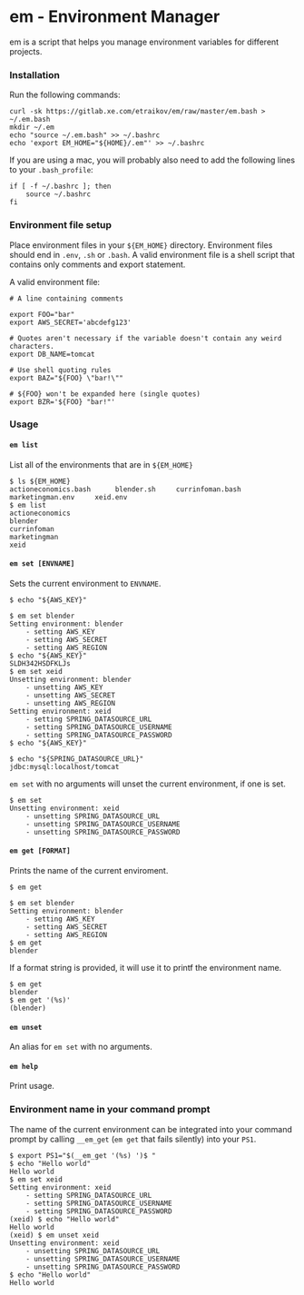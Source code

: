 # em - Environment Manager

em is a script that helps you manage environment variables for different projects.


### Installation

Run the following commands:

```
curl -sk https://gitlab.xe.com/etraikov/em/raw/master/em.bash > ~/.em.bash
mkdir ~/.em
echo "source ~/.em.bash" >> ~/.bashrc
echo 'export EM_HOME="${HOME}/.em"' >> ~/.bashrc
```

If you are using a mac, you will probably also need to add the following lines to your `.bash_profile`:

```
if [ -f ~/.bashrc ]; then
	source ~/.bashrc
fi
```

### Environment file setup

Place environment files in your `${EM_HOME}` directory. Environment files should end in `.env`, `.sh` or `.bash`. A valid environment file is a shell script that contains only comments and export statement.

A valid environment file:

```
# A line containing comments

export FOO="bar"
export AWS_SECRET='abcdefg123'

# Quotes aren't necessary if the variable doesn't contain any weird characters.
export DB_NAME=tomcat

# Use shell quoting rules
export BAZ="${FOO} \"bar!\""

# ${FOO} won't be expanded here (single quotes)
export BZR='${FOO} "bar!"'
```



### Usage


#### `em list`

List all of the environments that are in `${EM_HOME}`

```
$ ls ${EM_HOME}
actioneconomics.bash      blender.sh     currinfoman.bash     marketingman.env     xeid.env
$ em list
actioneconomics
blender
currinfoman
marketingman
xeid
```

#### `em set [ENVNAME]`

Sets the current environment to `ENVNAME`.

```
$ echo "${AWS_KEY}"

$ em set blender
Setting environment: blender
    - setting AWS_KEY
    - setting AWS_SECRET
    - setting AWS_REGION
$ echo "${AWS_KEY}"
SLDH342HSDFKLJs
$ em set xeid
Unsetting environment: blender
    - unsetting AWS_KEY
    - unsetting AWS_SECRET
    - unsetting AWS_REGION
Setting environment: xeid
    - setting SPRING_DATASOURCE_URL
    - setting SPRING_DATASOURCE_USERNAME
    - setting SPRING_DATASOURCE_PASSWORD
$ echo "${AWS_KEY}"

$ echo "${SPRING_DATASOURCE_URL}"
jdbc:mysql:localhost/tomcat
```

`em set` with no arguments will unset the current environment, if one is set.

```
$ em set
Unsetting environment: xeid
    - unsetting SPRING_DATASOURCE_URL
    - unsetting SPRING_DATASOURCE_USERNAME
    - unsetting SPRING_DATASOURCE_PASSWORD
```


#### `em get [FORMAT]`

Prints the name of the current enviroment.

```
$ em get

$ em set blender
Setting environment: blender
    - setting AWS_KEY
    - setting AWS_SECRET
    - setting AWS_REGION
$ em get
blender
```

If a format string is provided, it will use it to printf the environment name.

```
$ em get
blender
$ em get '(%s)'
(blender)
```

#### `em unset`

An alias for `em set` with no arguments.


#### `em help`

Print usage.


### Environment name in your command prompt

The name of the current environment can be integrated into your command prompt by calling `__em_get` (`em get` that fails silently) into your `PS1`.

```
$ export PS1="$(__em_get '(%s) ')$ "
$ echo "Hello world"
Hello world
$ em set xeid
Setting environment: xeid
    - setting SPRING_DATASOURCE_URL
    - setting SPRING_DATASOURCE_USERNAME
    - setting SPRING_DATASOURCE_PASSWORD
(xeid) $ echo "Hello world"
Hello world
(xeid) $ em unset xeid
Unsetting environment: xeid
    - unsetting SPRING_DATASOURCE_URL
    - unsetting SPRING_DATASOURCE_USERNAME
    - unsetting SPRING_DATASOURCE_PASSWORD
$ echo "Hello world"
Hello world
```
